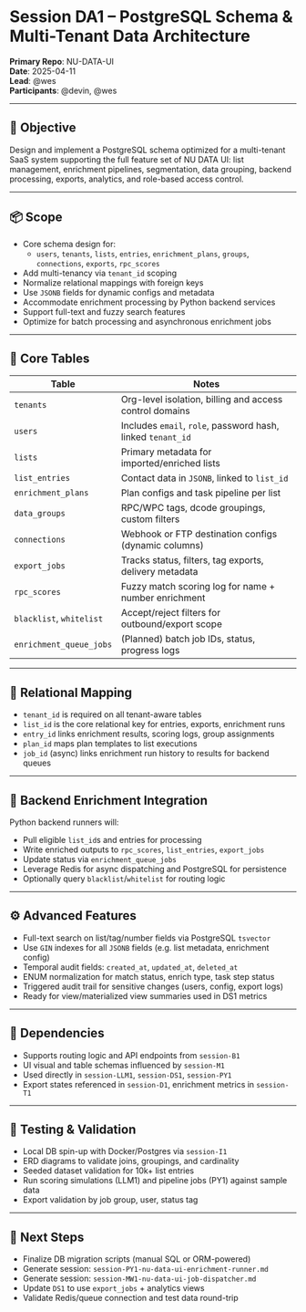 # Session DA1 – PostgreSQL Schema & Multi-Tenant Data Architecture

**Primary Repo**: NU-DATA-UI  
**Date**: 2025-04-11  
**Lead**: @wes  
**Participants**: @devin, @wes

---

## 🎯 Objective
Design and implement a PostgreSQL schema optimized for a multi-tenant SaaS system supporting the full feature set of NU DATA UI: list management, enrichment pipelines, segmentation, data grouping, backend processing, exports, analytics, and role-based access control.

---

## 📦 Scope
- Core schema design for:
  - `users`, `tenants`, `lists`, `entries`, `enrichment_plans`, `groups`, `connections`, `exports`, `rpc_scores`
- Add multi-tenancy via `tenant_id` scoping
- Normalize relational mappings with foreign keys
- Use `JSONB` fields for dynamic configs and metadata
- Accommodate enrichment processing by Python backend services
- Support full-text and fuzzy search features
- Optimize for batch processing and asynchronous enrichment jobs

---

## 🧱 Core Tables
| Table | Notes |
|-------|-------|
| `tenants` | Org-level isolation, billing and access control domains |
| `users` | Includes `email`, `role`, password hash, linked `tenant_id` |
| `lists` | Primary metadata for imported/enriched lists |
| `list_entries` | Contact data in `JSONB`, linked to `list_id` |
| `enrichment_plans` | Plan configs and task pipeline per list |
| `data_groups` | RPC/WPC tags, dcode groupings, custom filters |
| `connections` | Webhook or FTP destination configs (dynamic columns) |
| `export_jobs` | Tracks status, filters, tag exports, delivery metadata |
| `rpc_scores` | Fuzzy match scoring log for name + number enrichment |
| `blacklist`, `whitelist` | Accept/reject filters for outbound/export scope |
| `enrichment_queue_jobs` | (Planned) batch job IDs, status, progress logs |

---

## 🔁 Relational Mapping
- `tenant_id` is required on all tenant-aware tables
- `list_id` is the core relational key for entries, exports, enrichment runs
- `entry_id` links enrichment results, scoring logs, group assignments
- `plan_id` maps plan templates to list executions
- `job_id` (async) links enrichment run history to results for backend queues

---

## 🧠 Backend Enrichment Integration
Python backend runners will:
- Pull eligible `list_id`s and entries for processing
- Write enriched outputs to `rpc_scores`, `list_entries`, `export_jobs`
- Update status via `enrichment_queue_jobs`
- Leverage Redis for async dispatching and PostgreSQL for persistence
- Optionally query `blacklist`/`whitelist` for routing logic

---

## ⚙️ Advanced Features
- Full-text search on list/tag/number fields via PostgreSQL `tsvector`
- Use `GIN` indexes for all `JSONB` fields (e.g. list metadata, enrichment config)
- Temporal audit fields: `created_at`, `updated_at`, `deleted_at`
- ENUM normalization for match status, enrich type, task step status
- Triggered audit trail for sensitive changes (users, config, export logs)
- Ready for view/materialized view summaries used in DS1 metrics

---

## 🔗 Dependencies
- Supports routing logic and API endpoints from `session-B1`
- UI visual and table schemas influenced by `session-M1`
- Used directly in `session-LLM1`, `session-DS1`, `session-PY1`
- Export states referenced in `session-D1`, enrichment metrics in `session-T1`

---

## 🧪 Testing & Validation
- Local DB spin-up with Docker/Postgres via `session-I1`
- ERD diagrams to validate joins, groupings, and cardinality
- Seeded dataset validation for 10k+ list entries
- Run scoring simulations (LLM1) and pipeline jobs (PY1) against sample data
- Export validation by job group, user, status tag

---

## 🚧 Next Steps
- Finalize DB migration scripts (manual SQL or ORM-powered)
- Generate session: `session-PY1-nu-data-ui-enrichment-runner.md`
- Generate session: `session-MW1-nu-data-ui-job-dispatcher.md`
- Update `DS1` to use `export_jobs` + analytics views
- Validate Redis/queue connection and test data round-trip

